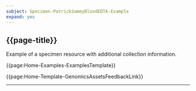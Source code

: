 ```yaml
---
subject: Specimen-PatrickSammyBloodEDTA-Example
expand: yes
---
```



## {{page-title}}

Example of a specimen resource with additional collection information.

{{page:Home-Examples-ExamplesTemplate}}


<div id="Feedback" class="tabcontent">
{{page:Home-Template-GenomicsAssetsFeedbackLink}}
</div>


---